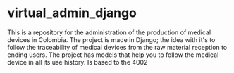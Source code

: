 # virtual_admin_django
This is a repository for the administration of the production of medical devices in Colombia. The project is made in Django; the idea with it's to follow the traceability of medical devices from the raw material reception to ending users. The project has models that help you to follow the medical device in all its use history. Is based to the 4002
